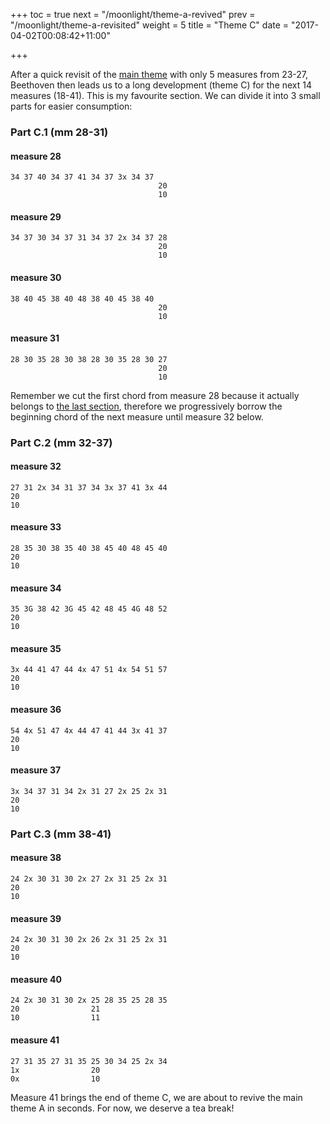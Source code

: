 +++
toc = true
next = "/moonlight/theme-a-revived"
prev = "/moonlight/theme-a-revisited"
weight = 5
title = "Theme C"
date = "2017-04-02T00:08:42+11:00"

+++

After a quick revisit of the [main theme](/moonlight/theme-a) with only 5 measures from 23-27, Beethoven then leads us to a long development (theme C) for the next 14 measures (18-41). This is my favourite section. We can divide it into 3 small parts for easier consumption:

### Part C.1 (mm 28-31)

#### measure 28
~~~~
34 37 40 34 37 41 34 37 3x 34 37
                                 20
                                 10
~~~~

#### measure 29
~~~~
34 37 30 34 37 31 34 37 2x 34 37 28
                                 20
                                 10
~~~~

#### measure 30
~~~~
38 40 45 38 40 48 38 40 45 38 40
                                 20
                                 10
~~~~

#### measure 31
~~~~
28 30 35 28 30 38 28 30 35 28 30 27
                                 20
                                 10
~~~~

Remember we cut the first chord from measure 28 because it actually belongs to [the last section](/moonlight/theme-a-revisited), therefore we progressively borrow the beginning chord of the next measure until measure 32 below.

### Part C.2 (mm 32-37)

#### measure 32
~~~~
27 31 2x 34 31 37 34 3x 37 41 3x 44
20
10
~~~~

#### measure 33
~~~~
28 35 30 38 35 40 38 45 40 48 45 40
20
10
~~~~

#### measure 34
~~~~
35 3G 38 42 3G 45 42 48 45 4G 48 52
20
10
~~~~

#### measure 35
~~~~
3x 44 41 47 44 4x 47 51 4x 54 51 57
20
10
~~~~

#### measure 36
~~~~
54 4x 51 47 4x 44 47 41 44 3x 41 37
20
10
~~~~

#### measure 37
~~~~
3x 34 37 31 34 2x 31 27 2x 25 2x 31
20
10
~~~~

### Part C.3 (mm 38-41)

#### measure 38
~~~~
24 2x 30 31 30 2x 27 2x 31 25 2x 31
20
10
~~~~

#### measure 39
~~~~
24 2x 30 31 30 2x 26 2x 31 25 2x 31
20
10
~~~~

#### measure 40
~~~~
24 2x 30 31 30 2x 25 28 35 25 28 35
20                21
10                11
~~~~

#### measure 41
~~~~
27 31 35 27 31 35 25 30 34 25 2x 34
1x                20
0x                10
~~~~



Measure 41 brings the end of theme C, we are about to revive the main theme A in seconds. For now, we deserve a tea break!
